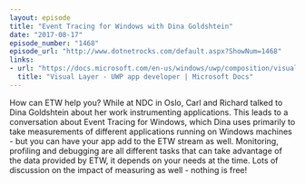 ```yaml
---
layout: episode
title: "Event Tracing for Windows with Dina Goldshtein"
date: "2017-08-17"
episode_number: "1468"
episode_url: "http://www.dotnetrocks.com/default.aspx?ShowNum=1468"
links:
- url: "https://docs.microsoft.com/en-us/windows/uwp/composition/visual-layer"
  title: "Visual Layer - UWP app developer | Microsoft Docs"
---
```


How can ETW help you? While at NDC in Oslo, Carl and Richard talked to Dina Goldshtein about her work instrumenting applications. This leads to a conversation about Event Tracing for Windows, which Dina uses primarily to take measurements of different applications running on Windows machines - but you can have your app add to the ETW stream as well. Monitoring, profiling and debugging are all different tasks that can take advantage of the data provided by ETW, it depends on your needs at the time. Lots of discussion on the impact of measuring as well - nothing is free!
